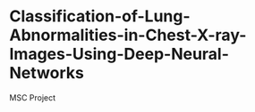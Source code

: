 # Classification-of-Lung-Abnormalities-in-Chest-X-ray-Images-Using-Deep-Neural-Networks
MSC Project
